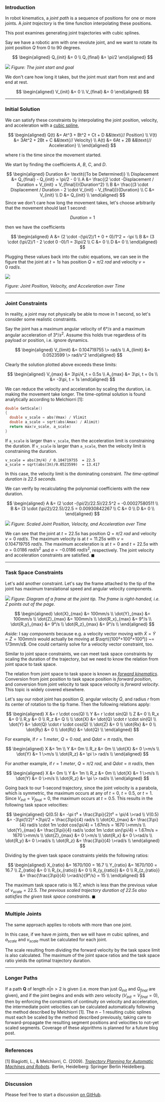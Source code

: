 ### Introduction
In robot kinematics, a _joint path_ is a sequence of positions for one or more joints. A _joint trajectory_ is the time function interpolating these positions.

This post examines generating joint trajectories with cubic splines.

Say we have a robotic arm with one revolute joint, and we want to rotate its joint position $Q$ from $0$ to $90$ degrees.

$$
\begin{aligned}
Q_{init} &= 0 \\
Q_{final} &= \pi/2
\end{aligned}
$$

[![](https://drive.google.com/uc?export=view&id=1m5GK-sDcSwYTzq65qyWgDwImKPglIG3j)](https://www.blogger.com/blog/post/edit/8646226552989795436/981000181203813289#)
_Figure: The joint start and goal_

We don't care how long it takes, but the joint must start from rest and and end at rest.

$$
\begin{aligned}
V_{init} &= 0 \\
V_{final} &= 0
\end{aligned}
$$

***
### Initial Solution
We can satisfy these constraints by interpolating the joint position, velocity, and acceleration with a  [cubic spline](https://www.blogger.com/blog/post/edit/8646226552989795436/981000181203813289#),

$$
\begin{aligned}
Q(t) &= At^3 + Bt^2 + Ct + D &&\text{// Position} \\
V(t) &= 3At^2 + 2Bt + C &&\text{// Velocity} \\
A(t) &= 6At + 2B &&\text{// Acceleration} \\
\end{aligned}
$$
  

where $t$ is the time since the movement started.

We start by finding the coefficients $A$, $B$, $C$, and $D$.

$$
\begin{aligned}
Duration &=  \textit{(To be Determined)} \\
Displacement &= Q_{final} - Q_{init} = \pi/2 - 0 \\
A &= \frac{(2  \cdot  -Displacement / Duration + V_{init} + V_{final})}{Duration^2} \\
B &= \frac{(3  \cdot  Displacement / Duration - 2  \cdot  V_{init} - V_{final})}{Duration} \\
C &= V_{init} \\
D &= Q_{init} \\
\end{aligned}
$$
Since we don't care how long the movement takes, let's choose arbitrarily that the movement should last $1$ second:

$$
Duration = 1
$$
  
then we have the coefficients

$$
\begin{aligned}
A &= (2 \cdot -(\pi/2)/1 + 0 + 0)/1^2 = -\pi \\
B &= (3 \cdot (\pi/2)/1 - 2 \cdot 0 -0)/1  = 3\pi/2 \\
C &= 0 \\
D &= 0 \\
\end{aligned}
$$
  
Plugging these values back into the cubic equations, we can see in the figure that the joint at $t = 1s$ has position $Q = \pi/2\>rad$ and velocity $v = 0\>rad/s$.

[![](https://1.bp.blogspot.com/-QsZzP5zjyfQ/X1lNqmo_-SI/AAAAAAAAJ4U/iXMfNwBC4Vga8TI-nzXIiMiCp22SadpxwCLcBGAsYHQ/w640-h522/demos1.png)](https://www.blogger.com/blog/post/edit/8646226552989795436/981000181203813289#)

_Figure: Joint Position, Velocity, and Acceleration over Time_

***
### Joint Constraints
In reality, a joint may not physically be able to move in 1 second, so let's consider some realistic constraints.

Say the joint has a maximum angular velocity of  $6°/s$  and a maximum angular acceleration of $3°/s^2$. Assume this holds true regardless of its payload or position, i.e. ignore dynamics.

$$
\begin{aligned}
V_{limit} &= 0.104719755 \> rad/s \\
A_{limit} &= 0.0523599 \> rad/s^2
\end{aligned}
$$

Clearly the solution plotted above exceeds these limits:

$$
\begin{aligned}
V_{max} &=  3\pi/4, t = 0.5s \\
A_{max} &=  3\pi, t = 0s \\
           &= -3\pi, t = 1s
\end{aligned}
$$
  
We can reduce the velocity and acceleration by scaling the duration, i.e. making the movement take longer. The time-optimal solution is found analytically according to Melchiorri [1]:

``` c
double GetScale()  
{
  double v_scale = abs(Vmax) / Vlimit
  double a_scale = sqrt(abs(Amax) / Alimit)
  return max(v_scale, a_scale)
}
```
  
If  ```a_scale``` is larger than  ```v_scale```, then the acceleration limit is constraining the duration. If  ```v_scale``` is larger than  ```a_scale```, then the velocity limit is constraining the duration.

```
v_scale = abs(3π/4) / 0.104719755  = 22.5
a_scale = sqrt(abs(3π)/0.0523599)  = 13.417
```
  
In this case, the velocity limit is the dominating constraint.  *The time-optimal duration is 22.5 seconds.*

We can verify by recalculating the polynomial coefficients with the new duration.

$$
\begin{aligned}
A &= (2 \cdot -(\pi/2)/22.5)/22.5^2 = -0.00027580511 \\
B &= (3 \cdot (\pi/2)/22.5)/22.5  = 0.00930842267 \\
C &= 0 \\
D &= 0 \\
\end{aligned}
$$

[![](https://1.bp.blogspot.com/-pj5O4FjVstI/X1lz3sIkvzI/AAAAAAAAJ4g/Cxb97ORkT3UCbztGnn8OXYguSFXXkN5lgCLcBGAsYHQ/w640-h322/desmos2.png)](https://www.blogger.com/blog/post/edit/8646226552989795436/981000181203813289#)
_Figure: Scaled Joint Position, Velocity, and Acceleration over Time_

We can see that the joint at  $t = 22.5s$ has position $Q = \pi/2 \>rad$ and velocity $v = 0 \>rad/s$. The maximum velocity is at $t = 11.25s$ with $v = 0.104719755 \>rad/s$. The maximum acceleration is at $t = 0$ and $t = 22.5s$ with $a = 0.0186 \>rad/s^2$ and $a = -0.0186 \>rad/s^2$, respectively. The joint velocity and acceleration constraints are satisfied. $\blacksquare$

***
### Task Space Constraints
Let's add another constraint. Let's say the frame attached to the tip of the joint has maximum translational speed and angular velocity components.

[![](https://drive.google.com/uc?export=view&id=1SyYM1NDXyL0JCjo4HGCioj08uTcVwQxJ)](https://www.blogger.com/blog/post/edit/8646226552989795436/981000181203813289#)
_Figure: Diagram of a frame at the joint tip. The frame is right-handed, i.e. Z points out of the page._

$$
\begin{aligned}
\dot{X}_{max} &= 100mm/s \\
\dot{Y}_{max} &= 100mm/s \\
\dot{Z}_{max} &= 100mm/s \\
\dot{R_x}_{max} &= 9°/s \\
\dot{R_y}_{max} &= 9°/s \\ 
\dot{R_z}_{max} &= 9°/s \\
\end{aligned}
$$
  
*Aside:* I say *components* because e.g. a velocity vector moving with $\dot{X} = \dot{Y} = \dot{Z} = 100mm/s$ would actually be moving at $\sqrt{(100²+100²+100²)} ~= 173mm/s$. One could certainly solve for a velocity vector constraint, too.

Similar to joint space constraints, we can meet task space constraints by scaling the duration of the trajectory, but we need to know the relation from joint space to task space.

The relation from joint space to task space is known as  *[forward kinematics](https://www.blogger.com/blog/post/edit/8646226552989795436/981000181203813289#)*. Conversion from joint position to task space position is  *forward position*, and conversion from joint velocity to task space velocity is  *forward velocity*. This topic is widely covered elsewhere.

Let's say our robot joint has position $Q$, angular velocity $\dot{Q}$, and radius $r$ from its center of rotation to the tip frame. Then the following relations apply:

$$
\begin{aligned}
X &= r \cdot cos(Q) \\
Y &= r \cdot sin(Q) \\
Z &= 0 \\
R_x &= 0 \\
R_y &= 0 \\
R_z &= Q \\
\\
\dot{X} &= \dot{Q} \cdot r \cdot sin(Q) \\
\dot{Y} &= \dot{Q} \cdot r \cdot cos(Q) \\
\dot{Z} &= 0 \\
\dot{Rx} &= 0 \\
\dot{Ry} &= 0 \\
\dot{Rz} &= \dot{Q} \\
\end{aligned}
$$
  
For example, if $r = 1 \>meter$,  $Q = 0 \>rad$, and $Qdot = \pi \> rad/s$, then

$$
\begin{aligned}
X &= 1m \\
Y &= 0m \\
R_z &= 0m \\
\dot{X} &= 0 \>m/s \\
\dot{Y} &= 1 \>m/s \\
\dot{R_z} &= \pi \> rad/s \\
\end{aligned}
$$

For another example, if $r = 1 \>meter$,  $Q = \pi/2 \>rad$, and $Qdot = \pi \> rad/s$, then

$$
\begin{aligned}
X &= 0m \\
Y &= 1m \\
R_z &= 0m \\
\dot{X} &= 1 \>m/s \\
\dot{Y} &= 0 \>m/s \\
\dot{R_z} &= \pi \> rad/s \\
\end{aligned}
$$
  
Going back to our 1-second trajectory, since the joint velocity is a parabola, which is symmetric, the maximum occurs at any of $t = 0$, $t = 0.5$, or $t = 1$. Since $V_{init} = V_{final} = 0$, the maximum occurs at $t = 0.5$. This results in the following task space velocities:

$$
\begin{aligned}
Q(0.5) &= -\pi t³ + \frac{3\pi}{2}t² = \pi/4 \>rad \\
V(0.5) &= -3\pi(1/2)² +3\pi/2  = \frac{3\pi}{4} rad/s \\
\dot{X}_{max} &= \frac{3\pi}{4} rad/s \cdot 1m \cdot cos(\pi/4) = 1.67m/s  = 1670 \>mm/s \\
\dot{Y}_{max} &=  \frac{3\pi}{4} rad/s \cdot 1m \cdot sin(\pi/4) = 1.67m/s  = 1670 \>mm/s \\
\dot{Z}_{max} &= 0 \>m/s \\
\dot{R_x} &= 0 \>rad/s \\
\dot{R_y} &= 0 \>rad/s \\
\dot{R_z}  &= \frac{3\pi}{4} \>rad/s \\
\end{aligned}
$$

Dividing by the given task space constraints yields the following ratios:

$$
\begin{aligned}
X_{ratio} &= 1670/100  = 16.7 \\
Y_{ratio} &= 1670/100  = 16.7 \\
Z_{ratio} &= 0 \\
R_{x_{ratio}} &= 0 \\
R_{y_{ratio}} &= 0 \\
R_{z_{ratio}} &= \frac{\frac{3\pi}{4} \>rad/s}{9°/s} = 15 \\
\end{aligned}
$$

The maximum task space ratio is $16.7$, which is less than the previous value of $v_{scale} = 22.5$.  *The previous scaled trajectory duration of 22.5s also satisfies the given task space constraints.* $\blacksquare$

***
### Multiple Joints
The same approach applies to robots with more than one joint. 

In this case, if we have $m$ joints, then we will have $m$ cubic splines, and $a_{scale}$ and $v_{scale}$ must be calculated for each joint. 

The scale resulting from dividing the forward velocity by the task space limit is also calculated. The maximum of the joint space ratios and the task space ratio yields the optimal trajectory duration.

***
### Longer Paths
If a path  $\pmb{Q}$ of length $n | n>2$ is given (i.e. more than just $Q_{init}$ and $Q_{final}$ are given), and if the joint begins and ends with zero velocity ($V_{init} = V_{final} = 0$), then by enforcing the constraints of continuity on velocity and acceleration, the intermediate point velocities can be calculated automatically following the method described by Melchiorri [1]. The $n-1$ resulting cubic splines must each be scaled by the method described previously, taking care to forward-propagate the resulting segment positions and velocities to not-yet scaled segments. Coverage of these algorithms is planned for a future blog post.

***
### References
[1] Biagiotti, L., & Melchiorri, C. (2009). _[Trajectory Planning for Automatic Machines and Robots](https://www.blogger.com/blog/post/edit/8646226552989795436/981000181203813289#)_. Berlin, Heidelberg: Springer Berlin Heidelberg.

***
### Discussion
Please feel free to start a discussion [on GitHub](https://github.com/slater1/blog/issues).
